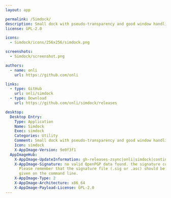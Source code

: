 ```yaml
---
layout: app

permalink: /Simdock/
description: Small dock with pseudo-transparency and good window handling
license: GPL-2.0

icons:
  - Simdock/icons/256x256/simdock.png

screenshots:
  - Simdock/screenshot.png

authors:
  - name: onli
    url: https://github.com/onli

links:
  - type: GitHub
    url: onli/simdock
  - type: Download
    url: https://github.com/onli/simdock/releases

desktop:
  Desktop Entry:
    Type: Application
    Name: Simdock
    Exec: simdock
    Categories: Utility
    Comment: Small dock with pseudo-transparency and good window handling
    Icon: simdock
    X-AppImage-Version: 9e0f3f1
  AppImageHub:
    X-AppImage-UpdateInformation: gh-releases-zsync|onli|simdock|continuous|Simdock*-x86_64.AppImage.zsync
    X-AppImage-Signature: no valid OpenPGP data found. the signature could not be verified.
      Please remember that the signature file (.sig or .asc) should be the first file
      given on the command line.
    X-AppImage-Type: 2
    X-AppImage-Architecture: x86_64
    X-AppImage-Payload-License: GPL-2.0
---
```

